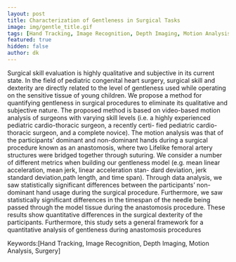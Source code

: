 ```yaml
---
layout: post
title: Characterization of Gentleness in Surgical Tasks
image: img/gentle_title.gif
tags: [Hand Tracking, Image Recognition, Depth Imaging, Motion Analysis, Surgery]
featured: true
hidden: false
author: dk
---
```


Surgical skill evaluation is highly qualitative and
subjective in its current state. In the field of pediatric congenital
heart surgery, surgical skill and dexterity are directly related
to the level of gentleness used while operating on the sensitive
tissue of young children. We propose a method for quantifying
gentleness in surgical procedures to eliminate its qualitative and
subjective nature. The proposed method is based on video-based
motion analysis of surgeons with varying skill levels (i.e. a highly
experienced pediatric cardio-thoracic surgeon, a recently certi-
fied pediatric cardio-thoracic surgeon, and a complete novice).
The motion analysis was that of the participants’ dominant
and non-dominant hands during a surgical procedure known
as an anastomosis, where two Lifelike femoral artery structures
were bridged together through suturing. We consider a number
of different metrics when building our gentleness model (e.g.
mean linear acceleration, mean jerk, linear acceleration stan-
dard deviation, jerk standard deviation,path length, and time
span). Through data analysis, we saw statistically significant
differences between the participants’ non-dominant hand usage
during the surgical procedure. Furthermore, we saw statistically
significant differences in the timespan of the needle being passed
through the model tissue during the anastomosis procedure.
These results show quantitative differences in the surgical
dexterity of the participants. Furthermore, this study sets a
general framework for a quantitative analysis of gentleness
during anastomosis procedures


Keywords:[Hand Tracking, Image Recognition, Depth Imaging, Motion Analysis, Surgery]


